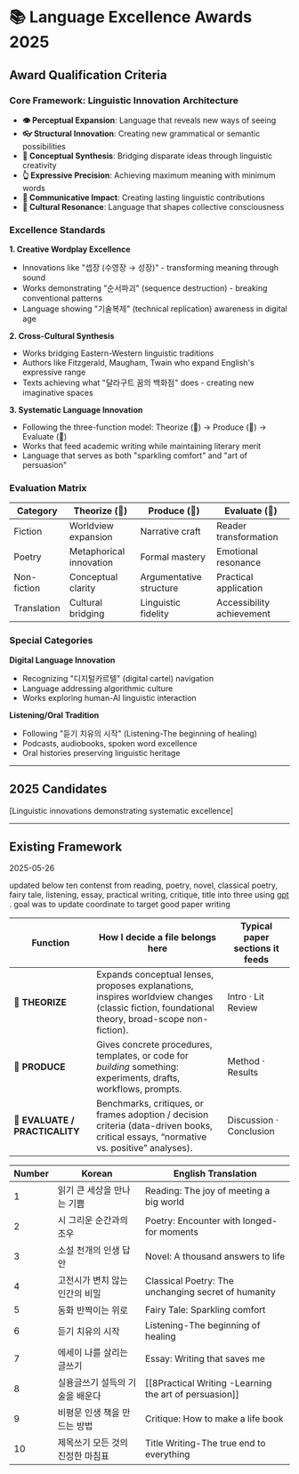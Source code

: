 # 📚 Language Excellence Awards 2025

## Award Qualification Criteria

### Core Framework: Linguistic Innovation Architecture
- **👁️ Perceptual Expansion**: Language that reveals new ways of seeing
- **👓 Structural Innovation**: Creating new grammatical or semantic possibilities
- **🧠 Conceptual Synthesis**: Bridging disparate ideas through linguistic creativity
- **👆 Expressive Precision**: Achieving maximum meaning with minimum words
- **🤜 Communicative Impact**: Creating lasting linguistic contributions
- **💨 Cultural Resonance**: Language that shapes collective consciousness

### Excellence Standards

**1. Creative Wordplay Excellence**
- Innovations like "셉장 (수영장 → 성장)" - transforming meaning through sound
- Works demonstrating "순서파괴" (sequence destruction) - breaking conventional patterns
- Language showing "기술복제" (technical replication) awareness in digital age

**2. Cross-Cultural Synthesis**
- Works bridging Eastern-Western linguistic traditions
- Authors like Fitzgerald, Maugham, Twain who expand English's expressive range
- Texts achieving what "달라구트 꿈의 백화점" does - creating new imaginative spaces

**3. Systematic Language Innovation**
- Following the three-function model: Theorize (💭) → Produce (📐) → Evaluate (💸)
- Works that feed academic writing while maintaining literary merit
- Language that serves as both "sparkling comfort" and "art of persuasion"

### Evaluation Matrix

| Category | Theorize (💭) | Produce (📐) | Evaluate (💸) |
|----------|--------------|--------------|---------------|
| Fiction | Worldview expansion | Narrative craft | Reader transformation |
| Poetry | Metaphorical innovation | Formal mastery | Emotional resonance |
| Non-fiction | Conceptual clarity | Argumentative structure | Practical application |
| Translation | Cultural bridging | Linguistic fidelity | Accessibility achievement |

### Special Categories

**Digital Language Innovation**
- Recognizing "디지털카르텔" (digital cartel) navigation
- Language addressing algorithmic culture
- Works exploring human-AI linguistic interaction

**Listening/Oral Tradition**
- Following "듣기 치유의 시작" (Listening-The beginning of healing)
- Podcasts, audiobooks, spoken word excellence
- Oral histories preserving linguistic heritage

---

## 2025 Candidates

[Linguistic innovations demonstrating systematic excellence]

---

## Existing Framework

2025-05-26

updated below ten contenst from reading, poetry, novel, classical poetry, fairy tale, listening, essay, practical writing, critique, title into three using [gpt](https://chatgpt.com/share/6834a1c2-ccf4-8002-b833-729663ee6cf8) . goal was to update coordinate to target good paper writing


|Function|How I decide a file belongs here|Typical paper sections it feeds|
|---|---|---|
|💭 **THEORIZE**|Expands conceptual lenses, proposes explanations, inspires worldview changes (classic fiction, foundational theory, broad-scope non-fiction).|Intro · Lit Review|
|📐 **PRODUCE**|Gives concrete procedures, templates, or code for _building_ something: experiments, drafts, workflows, prompts.|Method · Results|
|💸 **EVALUATE / PRACTICALITY**|Benchmarks, critiques, or frames adoption / decision criteria (data-driven books, critical essays, “normative vs. positive” analyses).|Discussion · Conclusion|

| Number | Korean             | English Translation                                    |
| ------ | ------------------ | ------------------------------------------------------ |
| 1      | 읽기 큰 세상을 만나는 기쁨    | Reading: The joy of meeting a big world                |
| 2      | 시 그리운 순간과의 조우      | Poetry: Encounter with longed-for moments              |
| 3      | 소설 천개의 인생 답안       | Novel: A thousand answers to life                      |
| 4      | 고전시가 변치 않는 인간의 비밀  | Classical Poetry: The unchanging secret of humanity    |
| 5      | 동화 반짝이는 위로         | Fairy Tale: Sparkling comfort                          |
| 6      | 듣기 치유의 시작          | Listening-The beginning of healing                     |
| 7      | 에세이 나를 살리는 글쓰기     | Essay: Writing that saves me                           |
| 8      | 실용글쓰기 설득의 기술을 배운다  | [[8Practical Writing -Learning the art of persuasion]] |
| 9      | 비평문 인생 책을 만드는 방법   | Critique: How to make a life book                      |
| 10     | 제목쓰기 모든 것의 진정한 마침표 | Title Writing-The true end to everything               |
